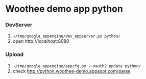# Woothee demo app python

### DevServer

1. `~/tmp/google_appengine/dev_appserver.py python/`
1. open http://localhost:8080

### Upload

1. `~/tmp/google_appengine/appcfg.py --oauth2 update python/`
1. check http://python.woothee-demo.appspot.com/parse


